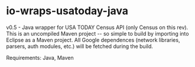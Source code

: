 io-wraps-usatoday-java
======================
v0.5 - Java wrapper for USA TODAY Census API (only Census on this
rev). This is an uncompiled Maven project -- so simple to build 
by importing into Eclipse as a Maven project. All Google 
dependences (network libraries, parsers, auth modules, etc.)
will be fetched during the build.

Requirements: Java, Maven
